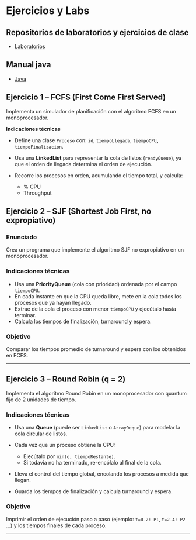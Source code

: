 # Ejercicios y Labs

## Repositorios de laboratorios y ejercicios de clase

- [Laboratorios](https://github.com/docenciait/Labs_PSP2526)

## Manual java

- [Java](java.md)

## Ejercicio 1 – FCFS (First Come First Served)

Implementa un simulador de planificación con el algoritmo FCFS en un monoprocesador.

**Indicaciones técnicas**

- Define una clase `Proceso` con: `id`, `tiempoLlegada`, `tiempoCPU`, `tiempoFinalizacion`.
- Usa una **LinkedList** para representar la cola de listos (`readyQueue`), ya que el orden de llegada determina el orden de ejecución.
- Recorre los procesos en orden, acumulando el tiempo total, y calcula:

  - % CPU
  - Throughput

## Ejercicio 2 – SJF (Shortest Job First, no expropiativo)

### **Enunciado**

Crea un programa que implemente el algoritmo SJF no expropiativo en un monoprocesador.

### **Indicaciones técnicas**

- Usa una **PriorityQueue** (cola con prioridad) ordenada por el campo `tiempoCPU`.
- En cada instante en que la CPU queda libre, mete en la cola todos los procesos que ya hayan llegado.
- Extrae de la cola el proceso con menor `tiempoCPU` y ejecútalo hasta terminar.
- Calcula los tiempos de finalización, turnaround y espera.

### **Objetivo**

Comparar los tiempos promedio de turnaround y espera con los obtenidos en FCFS.

---

## Ejercicio 3 – Round Robin (q = 2)

Implementa el algoritmo Round Robin en un monoprocesador con quantum fijo de 2 unidades de tiempo.

### **Indicaciones técnicas**

- Usa una **Queue** (puede ser `LinkedList` o `ArrayDeque`) para modelar la cola circular de listos.
- Cada vez que un proceso obtiene la CPU:

  - Ejecútalo por `min(q, tiempoRestante)`.
  - Si todavía no ha terminado, re-encólalo al final de la cola.

- Lleva el control del tiempo global, encolando los procesos a medida que llegan.
- Guarda los tiempos de finalización y calcula turnaround y espera.

### **Objetivo**

Imprimir el orden de ejecución paso a paso (ejemplo: `t=0-2: P1`, `t=2-4: P2` …) y los tiempos finales de cada proceso.

---
